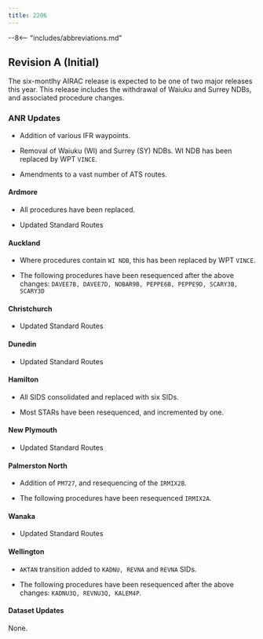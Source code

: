 ```yaml
---
title: 2206
---
```


--8<-- "includes/abbreviations.md"

## Revision A (Initial)

The six-montlhy AIRAC release is expected to be one of two major releases this year. This release includes the withdrawal of Waiuku and Surrey NDBs, and associated procedure changes.

### ANR Updates

* Addition of various IFR waypoints.
  
* Removal of Waiuku (WI) and Surrey (SY) NDBs. WI NDB has been replaced by WPT `VINCE`.
  
* Amendments to a vast number of ATS routes.

#### Ardmore

  - All procedures have been replaced. 
  
  - Updated Standard Routes

#### Auckland 

  - Where procedures contain `WI NDB`, this has been replaced by WPT `VINCE`.
  
  - The following procedures have been resequenced after the above changes: `DAVEE7B, DAVEE7D, NOBAR9B, PEPPE6B, PEPPE9D, SCARY3B, SCARY3D`

#### Christchurch

  - Updated Standard Routes

#### Dunedin

  - Updated Standard Routes

#### Hamilton

  - All SIDS consolidated and replaced with six SIDs.
  
  - Most STARs have been resequenced, and incremented by one.

#### New Plymouth

  - Updated Standard Routes

#### Palmerston North

  - Addition of `PM727`, and resequencing of the `IRMIX2B`.
  
  - The following procedures have been resequenced `IRMIX2A`.

#### Wanaka

  - Updated Standard Routes

#### Wellington

  - `AKTAN` transition added to `KADNU, REVNA` and `REVNA` SIDs. 
  
  - The following procedures have been resequenced after the above changes: `KADNU3Q, REVNU3Q, KALEM4P`.


#### Dataset Updates

None.